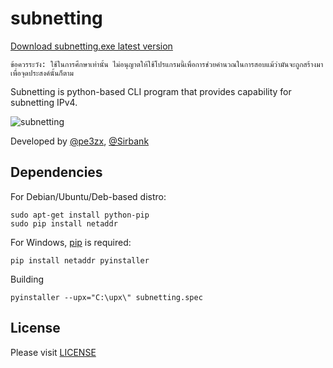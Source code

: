 ﻿# subnetting

[Download subnetting.exe latest version](https://github.com/pe3zx/subnetting/releases/)

```
ข้อควรระวัง: ใช้ในการศึกษาเท่านั้น ไม่อนุญาตให้ใช้โปรแกรมนี้เพื่อการช่วยคำนวณในการสอบแม้ว่ามันจะถูกสร้างมาเพื่อจุดประสงค์นั้นก็ตาม
```

Subnetting is python-based CLI program that provides capability for subnetting IPv4.

![subnetting](https://upic.me/i/9s/65untitled.png)

Developed by [@pe3zx](https://github.com/pe3zx), [@Sirbank](https://github.com/Sirbank)

## Dependencies

For Debian/Ubuntu/Deb-based distro:

```
sudo apt-get install python-pip
sudo pip install netaddr
```
For Windows, [pip](https://pip.pypa.io/en/latest/installing.html) is required:

```
pip install netaddr pyinstaller
```

Building

```
pyinstaller --upx="C:\upx\" subnetting.spec
```

## License

Please visit [LICENSE](https://github.com/pe3zx/subnetting/blob/master/LICENSE)
